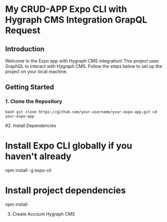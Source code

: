 # My CRUD-APP Expo CLI with Hygraph CMS Integration GrapQL Request

## Introduction

Welcome to the Expo app with Hygraph CMS integration! This project uses GraphQL to interact with Hygraph CMS. Follow the steps below to set up the project on your local machine.

## Getting Started

### 1. Clone the Repository

``bash
git clone https://github.com/your-username/your-expo-app.git
cd your-expo-app``


#2. Install Dependencies

# Install Expo CLI globally if you haven't already
npm install -g expo-cli



# Install project dependencies
npm install



3. Create Account Hygraph CMS
